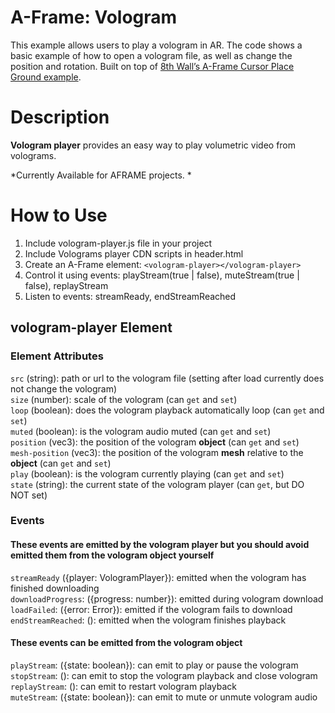 # A-Frame: Vologram

This example allows users to play a vologram in AR. The code shows a basic example of how to open a vologram file, as well as change the position and rotation. Built on top of [8th Wall’s A-Frame Cursor Place Ground example](https://www.8thwall.com/8thwall/placeground-cursor-aframe).


# Description
**Vologram player** provides an easy way to play volumetric video from volograms.

*Currently Available for AFRAME projects. 
*

# How to Use

1. Include vologram-player.js file in your project
2. Include Volograms player CDN scripts in header.html
3. Create an A-Frame element: `<vologram-player></vologram-player>`
4. Control it using events: playStream(true | false), muteStream(true | false), replayStream
5. Listen to events: streamReady, endStreamReached

## vologram-player Element

### Element Attributes

`src` (string): path or url to the vologram file (setting after load currently does not change the vologram)  
`size` (number): scale of the vologram (can `get` and `set`)  
`loop` (boolean): does the vologram playback automatically loop (can `get` and `set`)  
`muted` (boolean): is the vologram audio muted (can `get` and `set`)  
`position` (vec3): the position of the vologram **object** (can `get` and `set`)  
`mesh-position` (vec3): the position of the vologram **mesh** relative to the **object** (can `get` and `set`)  
`play` (boolean): is the vologram currently playing (can `get` and `set`)  
`state` (string): the current state of the vologram player (can `get`, but DO NOT set)

### Events

#### These events are emitted by the vologram player but you should avoid emitted them from the vologram object yourself

`streamReady` ({player: VologramPlayer}): emitted when the vologram has finished downloading  
`downloadProgress`: ({progress: number}): emitted during vologram download  
`loadFailed`: ({error: Error}): emitted if the vologram fails to download  
`endStreamReached`: (): emitted when the vologram finishes playback

#### These events can be emitted from the vologram object

`playStream`: ({state: boolean}): can emit to play or pause the vologram  
`stopStream`: (): can emit to stop the vologram playback and close vologram  
`replayStream`: (): can emit to restart vologram playback  
`muteStream`: ({state: boolean}): can emit to mute or unmute vologram audio